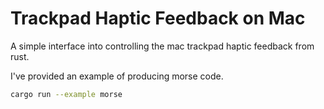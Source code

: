# Trackpad Haptic Feedback on Mac

A simple interface into controlling the mac trackpad haptic feedback from rust.

I've provided an example of producing morse code.

```bash
cargo run --example morse
```
